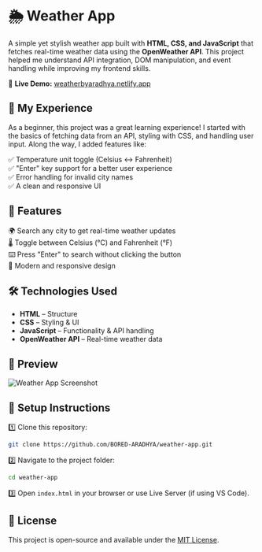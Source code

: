 # 🌦️ Weather App

A simple yet stylish weather app built with **HTML, CSS, and JavaScript** that fetches real-time weather data using the **OpenWeather API**. This project helped me understand API integration, DOM manipulation, and event handling while improving my frontend skills.

🔗 **Live Demo:** [weatherbyaradhya.netlify.app](https://weatherbyaradhya.netlify.app)

## 🚀 My Experience

As a beginner, this project was a great learning experience! I started with the basics of fetching data from an API, styling with CSS, and handling user input. Along the way, I added features like:

✅ Temperature unit toggle (Celsius ↔️ Fahrenheit)  
✅ "Enter" key support for a better user experience  
✅ Error handling for invalid city names  
✅ A clean and responsive UI  

## 🎨 Features

🌍 Search any city to get real-time weather updates  
🌡️ Toggle between Celsius (°C) and Fahrenheit (°F)  
⌨️ Press "Enter" to search without clicking the button  
🎨 Modern and responsive design  

## 🛠️ Technologies Used

- **HTML** – Structure  
- **CSS** – Styling & UI  
- **JavaScript** – Functionality & API handling  
- **OpenWeather API** – Real-time weather data  

## 📸 Preview

![Weather App Screenshot](screenshot.png)

## 🔧 Setup Instructions

1️⃣ Clone this repository:
```sh
git clone https://github.com/BORED-ARADHYA/weather-app.git
```

2️⃣ Navigate to the project folder:
```sh
cd weather-app
```

3️⃣ Open `index.html` in your browser or use Live Server (if using VS Code).

## 📜 License
This project is open-source and available under the [MIT License](LICENSE).
